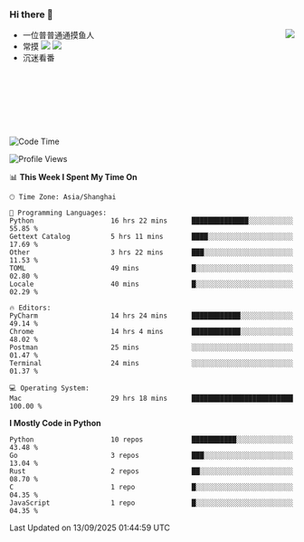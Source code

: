 ### Hi there 👋


<a href="https://github.com/yanlc39">
  <img align="right" src="https://github-readme-stats.vercel.app/api?username=yanlc39&show_icons=true&hide_border=true&icon_color=586069&title_color=a0a9af">
</a>

- 一位普普通通摸鱼人
- 常摸 ![](https://img.shields.io/badge/-Python-3e74a2?style=flat-square&logo=Python&logoColor=fff) ![](https://img.shields.io/badge/-C%2B%2B-brightgreen?style=flat-square)
- 沉迷看番



<br><br><br><br><br><br>


<!--START_SECTION:waka-->
![Code Time](http://img.shields.io/badge/Code%20Time-1%2C704%20hrs%2050%20mins-blue)

![Profile Views](http://img.shields.io/badge/Profile%20Views-0-blue)

📊 **This Week I Spent My Time On** 

```text
🕑︎ Time Zone: Asia/Shanghai

💬 Programming Languages: 
Python                   16 hrs 22 mins      ██████████████░░░░░░░░░░░   55.85 % 
Gettext Catalog          5 hrs 11 mins       ████░░░░░░░░░░░░░░░░░░░░░   17.69 % 
Other                    3 hrs 22 mins       ███░░░░░░░░░░░░░░░░░░░░░░   11.53 % 
TOML                     49 mins             █░░░░░░░░░░░░░░░░░░░░░░░░   02.80 % 
Locale                   40 mins             █░░░░░░░░░░░░░░░░░░░░░░░░   02.29 % 

🔥 Editors: 
PyCharm                  14 hrs 24 mins      ████████████░░░░░░░░░░░░░   49.14 % 
Chrome                   14 hrs 4 mins       ████████████░░░░░░░░░░░░░   48.02 % 
Postman                  25 mins             ░░░░░░░░░░░░░░░░░░░░░░░░░   01.47 % 
Terminal                 24 mins             ░░░░░░░░░░░░░░░░░░░░░░░░░   01.37 % 

💻 Operating System: 
Mac                      29 hrs 18 mins      █████████████████████████   100.00 % 
```

**I Mostly Code in Python** 

```text
Python                   10 repos            ███████████░░░░░░░░░░░░░░   43.48 % 
Go                       3 repos             ███░░░░░░░░░░░░░░░░░░░░░░   13.04 % 
Rust                     2 repos             ██░░░░░░░░░░░░░░░░░░░░░░░   08.70 % 
C                        1 repo              █░░░░░░░░░░░░░░░░░░░░░░░░   04.35 % 
JavaScript               1 repo              █░░░░░░░░░░░░░░░░░░░░░░░░   04.35 % 
```




 Last Updated on 13/09/2025 01:44:59 UTC
<!--END_SECTION:waka-->

